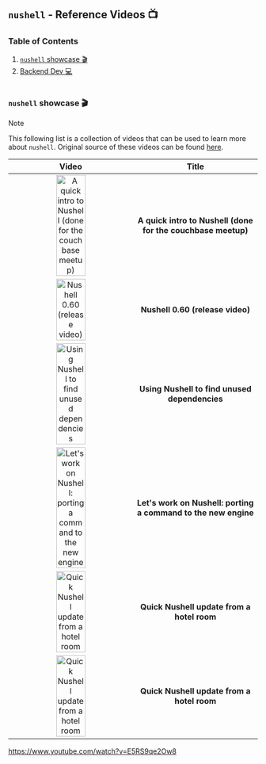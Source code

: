 ## `nushell` - Reference Videos :tv:

### Table of Contents

1. [`nushell` showcase :clapper:](#nushell-showcase-clapper)
1. [Backend Dev :computer:](#backend-dev-computer)

#

### `nushell` showcase :clapper:

> [!NOTE]
> This following list is a collection of videos that can be used to learn more about `nushell`. Original source of these videos can be found [here](https://github.com/nushell/showcase/tree/main/media).


| Video | Title |
| :----: | :---: |
| <a href="https://www.youtube.com/watch?v=bMpYyqWCzZk"><img alt="A quick intro to Nushell (done for the couchbase meetup)" src="https://img.youtube.com/vi/bMpYyqWCzZk/0.jpg" width="50%" ></a> | **A quick intro to Nushell (done for the couchbase meetup)** |
| <a href="https://www.youtube.com/watch?v=-lWL7Nc-OX4"><img alt="Nushell 0.60 (release video)" src="https://img.youtube.com/vi/-lWL7Nc-OX4/0.jpg" width="50%" ></a> | **Nushell 0.60 (release video)** |
| <a href="https://www.youtube.com/watch?v=uCkJC5eSvKw"><img alt="Using Nushell to find unused dependencies" src="https://img.youtube.com/vi/uCkJC5eSvKw/0.jpg" width="50%" ></a> | **Using Nushell to find unused dependencies** |
| <a href="https://www.youtube.com/watch?v=1GntvzBTEbY"><img alt="Let's work on Nushell: porting a command to the new engine" src="https://img.youtube.com/vi/1GntvzBTEbY/0.jpg" width="50%" ></a> | **Let's work on Nushell: porting a command to the new engine** |
| <a href="https://www.youtube.com/watch?v=E5RS9qe2Ow8"><img alt="Quick Nushell update from a hotel room" src="https://img.youtube.com/vi/E5RS9qe2Ow8/0.jpg" width="50%" ></a> | **Quick Nushell update from a hotel room** |
| <a href="https://www.youtube.com/watch?v=E5RS9qe2Ow8"><img alt="Quick Nushell update from a hotel room" src="https://img.youtube.com/vi/E5RS9qe2Ow8/0.jpg" width="50%" ></a> | **Quick Nushell update from a hotel room** |

https://www.youtube.com/watch?v=E5RS9qe2Ow8
